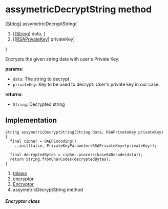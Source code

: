 
<div>

# assymetricDecryptString method

</div>


[[String](https://api.flutter.dev/flutter/dart-core/String-class.html)]
assymetricDecryptString(

1.  [[[String](https://api.flutter.dev/flutter/dart-core/String-class.md)]
    data, ]
2.  [[[RSAPrivateKey](https://pub.dev/documentation/pointycastle/3.9.1/pointycastle/RSAPrivateKey-class.html)]
    privateKey]

)



Encrypts the given string data with user\'s Private Key.

**params**:

-   `data`: The string to decrypt
-   `privateKey`: Key to be used to decrypt. User\'s private key in our
    case.

**returns**:

-   `String`: Decrypted string



## Implementation

``` language-dart
String assymetricDecryptString(String data, RSAPrivateKey privateKey) {
  final cipher = OAEPEncoding()
    ..init(false, PrivateKeyParameter<RSAPrivateKey>(privateKey));

  final decryptedBytes = cipher.process(base64Decode(data));
  return String.fromCharCodes(decryptedBytes);
}
```







1.  [talawa](../../index.md)
2.  [encryptor](../../utils_encryptor/)
3.  [Encryptor](../../utils_encryptor/Encryptor-class.md)
4.  assymetricDecryptString method

##### Encryptor class








